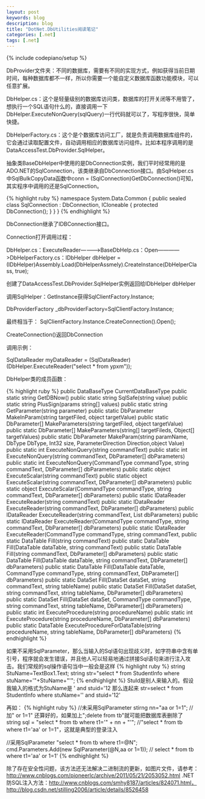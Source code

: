 ```yaml
---
layout: post
keywords: blog
description: blog
title: "DotNet.DbUtilities阅读笔记"
categories: [.net]
tags: [.net]
---
```

{% include codepiano/setup %}

DbProvider文件夹：不同的数据库，需要有不同的实现方式，例如获得当前日期时间，每种数据库都不一样，所以你需要一个能自定义数据库函数功能模块，可以任意扩展。

DbHelper.cs：这个是轻量级别的数据库访问类，数据库的打开关闭等不用管了，想执行一个SQL语句什么的，直接调用一下DbHelper.ExecuteNonQuery(sqlQuery)一行代码就可以了，写程序很快，简单快捷。

DbHelperFactory.cs：这个是个数据库访问工厂，就是负责调用数据库组件的，它会通过读取配置文件，自动调用相应的数据库访问组件。比如本程序调用的是DataAccessTest.DbProvider.SqlHelper。

<!--more-->

抽象类BaseDbHelper中使用的是DbConnection实例，我们平时经常用的是ADO.NET的SqlConnection，该类继承自DbConnection接口。由SqlHelper.cs中SqlBulkCopyData函数中conn = (SqlConnection)GetDbConnection()可知，其实程序中调用的还是SqlConnection。

{% highlight ruby %}
namespace System.Data.Common
{
	public sealed class SqlConnection : DbConnection, ICloneable
	{
		protected DbConnection();
		}
	}
}
{% endhighlight %}

DbConnection继承了IDBConnection接口。

Connection打开调用过程：

DbHelper.cs：ExecuteReader————>BaseDbHelp.cs：Open————>DbHelperFactory.cs：IDbHelper dbHelper = (IDbHelper)Assembly.Load(DbHelperAssmely).CreateInstance(DbHelperClass, true);

创建了DataAccessTest.DbProvider.SqlHelper实例返回给IDbHelper dbHelper

调用SqlHelper：GetInstance获得SqlClientFactory.Instance;

DbProviderFactory _dbProviderFactory=SqlClientFactory.Instance;

最终相当于：
SqlClientFactory.Instance.CreateConnection().Open();

CreateConnection()返回DbConnection

调用示例：

SqlDataReader myDataReader = (SqlDataReader)(DbHelper.ExecuteReader("select * from ypxm"));


DbHelper类的成员函数：

{% highlight ruby %}
public DataBaseType CurrentDataBaseType
public static string GetDBNow()
public static string SqlSafe(string value)
public static string PlusSign(params string[] values)
public static string GetParameter(string parameter)
public static DbParameter MakeInParam(string targetFiled, object targetValue)
public static DbParameter[] MakeParameters(string targetFiled, object targetValue)
public static DbParameter[] MakeParameters(string[] targetFileds, Object[] targetValues)
public static DbParameter MakeParam(string paramName, DbType DbType, Int32 size, ParameterDirection Direction,object Value)
public static int ExecuteNonQuery(string commandText)
public static int ExecuteNonQuery(string commandText, DbParameter[] dbParameters)
public static int ExecuteNonQuery(CommandType commandType, string commandText, DbParameter[] dbParameters)
public static object ExecuteScalar(string commandText)
public static object ExecuteScalar(string commandText, DbParameter[] dbParameters)
public static object ExecuteScalar(CommandType commandType, string commandText, DbParameter[] dbParameters)
public static IDataReader ExecuteReader(string commandText)
public static IDataReader ExecuteReader(string commandText, DbParameter[] dbParameters)
public IDataReader ExecuteReader(string commandText, List<DbParameter> dbParameters)
public static IDataReader ExecuteReader(CommandType commandType, string commandText, DbParameter[] dbParameters)
public static IDataReader ExecuteReader(CommandType commandType, string commandText,
public static DataTable Fill(string commandText)
public static DataTable Fill(DataTable dataTable, string commandText)
public static DataTable Fill(string commandText, DbParameter[] dbParameters)
public static DataTable Fill(DataTable dataTable, string commandText, DbParameter[] dbParameters)
public static DataTable Fill(DataTable dataTable, CommandType commandType, string commandText, DbParameter[] dbParameters)
public static DataSet Fill(DataSet dataSet, string commandText, string tableName)
public static DataSet Fill(DataSet dataSet, string commandText, string tableName, DbParameter[] dbParameters)
public static DataSet Fill(DataSet dataSet, CommandType commandType, string commandText, string tableName, DbParameter[] dbParameters)
public static int ExecuteProcedure(string procedureName)
public static int ExecuteProcedure(string procedureName, DbParameter[] dbParameters)
public static DataTable ExecuteProcedureForDataTable(string procedureName, string tableName, DbParameter[] dbParameters)
{% endhighlight %}

如果不采用SqlParameter，那么当输入的Sql语句出现歧义时，如字符串中含有单引号，程序就会发生错误，并且他人可以轻易地通过拼接Sql语句来进行注入攻击。我们常规的sql操作语句当中一般会是这样
{% highlight ruby %}
string StuName=TextBox1.Text;
string str="select * from StudentInfo where stuName='"+StuName+"'";
{% endhighlight %}
StuId是别人来输入的。假设我输入的格式为StuName是 ' and stuid='12
那么连起来 str=select * from StudentInfo where stuName='' and stuid='12'

再如：
{% highlight ruby %}
//未采用SqlParameter
stirng nn="aa or 1=1"; //加" or 1=1" 还算好的，如果加上";delete from tb"就可能把数据库表删除了
string sql = "select * from tb where t1='" + nn + "'"; //"select * from tb where t1='aa' or 1=1"，这就是典型的登录注入


//采用SqlParameter
"select * from tb where t1=@N";
cmd.Parameters.Add(new SqlParameter(@N,aa or 1=1)); // select * from tb where t1='aa' or 1=1'
{% endhighlight %}

除了存在安全性问题，该方法还无法解决二进制流的更新，如图片文件，请参考：http://www.cnblogs.com/pioneerlc/archive/2011/05/21/2053052.html
.NET防SQL注入方法：http://www.cnblogs.com/smhy8187/articles/824071.html，http://blog.csdn.net/stilling2006/article/details/8526458